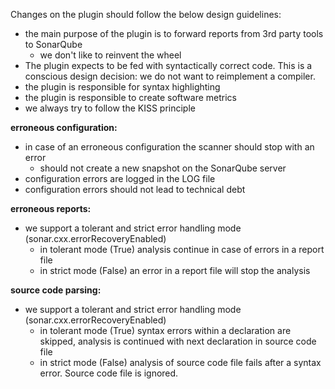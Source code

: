 Changes on the plugin should follow the below design guidelines:

- the main purpose of the plugin is to forward reports from 3rd party tools to SonarQube
  - we don't like to reinvent the wheel
- The plugin expects to be fed with syntactically correct code. This is a conscious design decision: we do not want to reimplement a compiler.
- the plugin is responsible for syntax highlighting
- the plugin is responsible to create software metrics
- we always try to follow the KISS principle

**erroneous configuration:**
- in case of an erroneous configuration the scanner should stop with an error
  - should not create a new snapshot on the SonarQube server
- configuration errors are logged in the LOG file
- configuration errors should not lead to technical debt

**erroneous reports:**
- we support a tolerant and strict error handling mode (sonar.cxx.errorRecoveryEnabled)
   - in tolerant mode (True) analysis continue in case of errors in a report file
   - in strict mode (False) an error in a report file will stop the analysis

**source code parsing:**
- we support a tolerant and strict error handling mode (sonar.cxx.errorRecoveryEnabled)
   - in tolerant mode (True) syntax errors within a declaration are skipped, analysis is continued with next declaration in source code file
   - in strict mode (False) analysis of source code file fails after a syntax error. Source code file is ignored.
